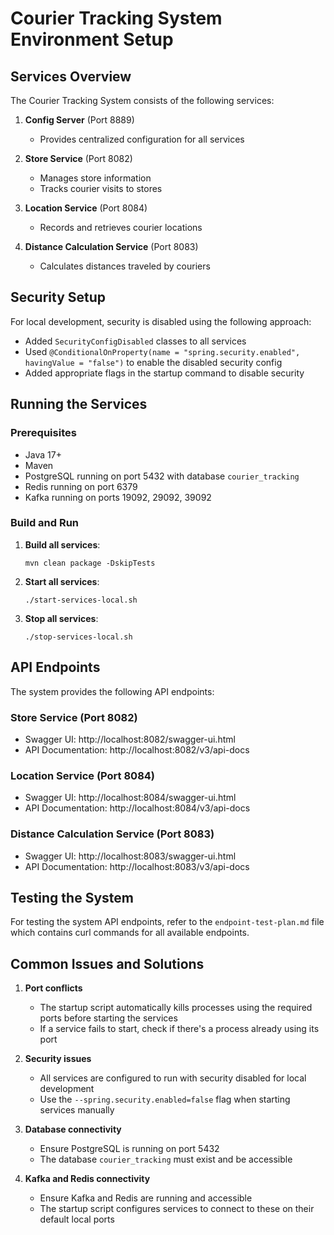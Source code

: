 # Courier Tracking System Environment Setup

## Services Overview

The Courier Tracking System consists of the following services:

1. **Config Server** (Port 8889)
    - Provides centralized configuration for all services

2. **Store Service** (Port 8082)
    - Manages store information
    - Tracks courier visits to stores

3. **Location Service** (Port 8084)
    - Records and retrieves courier locations

4. **Distance Calculation Service** (Port 8083)
    - Calculates distances traveled by couriers

## Security Setup

For local development, security is disabled using the following approach:

- Added `SecurityConfigDisabled` classes to all services
- Used `@ConditionalOnProperty(name = "spring.security.enabled", havingValue = "false")` to enable the disabled security
  config
- Added appropriate flags in the startup command to disable security

## Running the Services

### Prerequisites

- Java 17+
- Maven
- PostgreSQL running on port 5432 with database `courier_tracking`
- Redis running on port 6379
- Kafka running on ports 19092, 29092, 39092

### Build and Run

1. **Build all services**:
   ```
   mvn clean package -DskipTests
   ```

2. **Start all services**:
   ```
   ./start-services-local.sh
   ```

3. **Stop all services**:
   ```
   ./stop-services-local.sh
   ```

## API Endpoints

The system provides the following API endpoints:

### Store Service (Port 8082)

- Swagger UI: http://localhost:8082/swagger-ui.html
- API Documentation: http://localhost:8082/v3/api-docs

### Location Service (Port 8084)

- Swagger UI: http://localhost:8084/swagger-ui.html
- API Documentation: http://localhost:8084/v3/api-docs

### Distance Calculation Service (Port 8083)

- Swagger UI: http://localhost:8083/swagger-ui.html
- API Documentation: http://localhost:8083/v3/api-docs

## Testing the System

For testing the system API endpoints, refer to the `endpoint-test-plan.md` file which contains curl commands for all
available endpoints.

## Common Issues and Solutions

1. **Port conflicts**
    - The startup script automatically kills processes using the required ports before starting the services
    - If a service fails to start, check if there's a process already using its port

2. **Security issues**
    - All services are configured to run with security disabled for local development
    - Use the `--spring.security.enabled=false` flag when starting services manually

3. **Database connectivity**
    - Ensure PostgreSQL is running on port 5432
    - The database `courier_tracking` must exist and be accessible

4. **Kafka and Redis connectivity**
    - Ensure Kafka and Redis are running and accessible
    - The startup script configures services to connect to these on their default local ports 